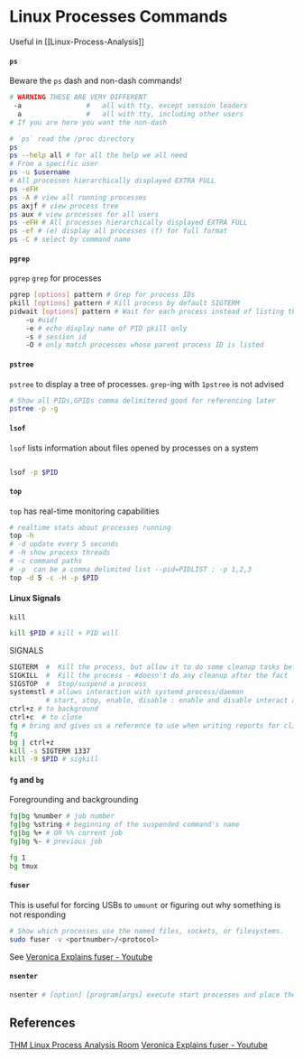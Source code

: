# Linux Processes Commands



Useful in [[Linux-Process-Analysis]]

#### `ps`
Beware the `ps` dash and non-dash commands!
```bash
# WARNING THESE ARE VERY DIFFERENT
 -a                #   all with tty, except session leaders
  a                #   all with tty, including other users
# If you are here you want the non-dash  
```

```bash
# `ps` read the /proc directory
ps 
ps --help all # for all the help we all need
# From a specific user
ps -u $username 
# All processes hierarchically displayed EXTRA FULL
ps -eFH
ps -A # view all running processes
ps axjf # view process tree
ps aux # view processes for all users
ps -eFH # All processes hierarchically displayed EXTRA FULL
ps -ef # (e) display all processes (f) for full format
ps -C # select by command name
```

#### `pgrep`

`pgrep` `grep` for processes
```bash
pgrep [options] pattern # Grep for process IDs
pkill [options] pattern # Kill process by default SIGTERM
pidwait [options] pattern # Wait for each process instead of listing them on stdout
	-u #uid!
	-e # echo display name of PID pkill only
	-s # session id
	-O # only match processes whose parent process ID is listed  
```

#### `pstree`

`pstree` to display a tree of processes. `grep`-ing with `1pstree` is not advised
```bash
# Show all PIDs,GPIDs comma delimitered good for referencing later
pstree -p -g 
```
#### `lsof` 

`lsof` lists information about files opened by processes on a system
```bash

lsof -p $PID
```

#### `top` 

`top` has real-time monitoring capabilities
```bash
# realtime stats about processes running
top -h 
# -d update every 5 seconds
# -H show process threads
# -c command paths
# -p  can be a comma delimited list --pid=PIDLIST : -p 1,2,3
top -d 5 -c -H -p $PID
```

#### Linux Signals
`kill`
```bash
kill $PID # kill + PID will 
```

SIGNALS
```bash
SIGTERM  #  Kill the process, but allow it to do some cleanup tasks beforehand
SIGKILL  #  Kill the process - #doesn't do any cleanup after the fact
SIGSTOP  #  Stop/suspend a process
systemstl # allows interaction with systemd process/daemon
		 # start, stop, enable, disable : enable and disable interact at bootup!
ctrl+z # to background
ctrl+c  # to close
fg # bring and gives us a reference to use when writing reports for clients.g a background process back inot use on the terminal
fg
bg | ctrl+z
kill -s SIGTERM 1337
kill -9 $PID # sigkill
```

#### `fg` and `bg`

Foregrounding and backgrounding
```bash
fg|bg %number # job number
fg|bg %string # beginning of the suspended command's name
fg|bg %+ # OR %% current job
fg|bg %- # previous job

fg 1
bg tmux
```

#### `fuser`

This is useful for forcing USBs to `umount` or figuring out why something is not responding
```bash
# Show which processes use the named files, sockets, or filesystems.
sudo fuser -v <portnumber>/<protocol> 
```
See [Veronica Explains fuser -  Youtube](https://www.youtube.com/watch?v=xF8uttDarG0)
#### `nsenter` 
```bash
nsenter # [option] [program[args] execute start processes and place them within the same namespace as another
```


## References

[THM Linux Process Analysis Room](https://tryhackme.com/r/room/linuxprocessanalysis)
 [Veronica Explains fuser -  Youtube](https://www.youtube.com/watch?v=xF8uttDarG0)